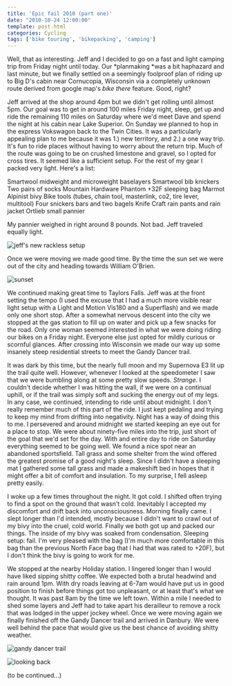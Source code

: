 ```yaml
---
title: 'Epic fail 2010 (part one)'
date: "2010-10-24 12:00:00"
template: post.html
categories: Cycling
tags: ['bike touring', 'bikepacking', 'camping']
---
```


Well, that as interesting. Jeff and I decided to go on a fast and light camping trip from Friday night until today. Our *planmaking *was a bit haphazard and last minute, but we finally settled on a seemingly foolproof plan of riding up to Big D's cabin near Cornucopia, Wisconsin via a completely unknown route derived from google map's *bike there* feature. Good, right?  
  
Jeff arrived at the shop around 4pm but we didn't get rolling until almost 5pm. Our goal was to get in around 100 miles Friday night, sleep, get up and ride the remaining 110 miles on Saturday where we'd meet Dave and spend the night at his cabin near Lake Superior. On Sunday we planned to hop in the express Vokswagon back to the Twin Cities. It was a particularly appealing plan to me because it was 1.) new territory, and 2.) a one way trip. It's fun to ride places without having to worry about the return trip. Much of the route was going to be on crushed limestone and gravel, so I opted for cross tires. It seemed like a sufficient setup. For the rest of my gear I packed very light. Here's a list:  
  
Smartwool midweight and microweight baselayers Smartwool bib knickers Two pairs of socks Mountain Hardware Phantom +32F sleeping bag Marmot Alpinist bivy Bike tools (tubes, chain tool, masterlink, co2, tire lever, multitool) Four snickers bars and two bagels Knife Craft rain pants and rain jacket Ortlieb small pannier  
  
My pannier weighed in right around 8 pounds. Not bad. Jeff traveled equally light.  
  
![jeff's new rackless setup](http://f.slowtheory.com/5111738345_e489675db4.jpg "jeff's new rackless setup")  
  
Once we were moving we made good time. By the time the sun set we were out of the city and heading towards William O'Brien.  
  
![sunset](http://f.slowtheory.com/5111739063_089449d33b.jpg "sunset")  
  
We continued making great time to Taylors Falls. Jeff was at the front setting the tempo (I used the excuse that I had a much more visible rear light setup with a Light and Motion Vis180 and a Superflash) and we made only one short stop. After a somewhat nervous descent into the city we stopped at the gas station to fill up on water and pick up a few snacks for the road. Only one woman seemed interested in what we were doing riding our bikes on a Friday night. Everyone else just opted for mildly curious or scornful glances. After crossing into Wisconsin we made our way up some insanely steep residential streets to meet the Gandy Dancer trail.  
  
It was dark by this time, but the nearly full moon and my Supernova E3 lit up the trail quite well. However, whenever I looked at the speedometer I saw that we were bumbling along at some pretty slow speeds. *Strange*. I couldn't decide whether I was hitting the wall, if we were on a continual uphill, or if the trail was simply soft and sucking the energy out of my legs. In any case, we continued, intending to ride until about midnight. I don't really remember much of this part of the ride. I just kept pedaling and trying to keep my mind from drifting into negativity. Night has a way of doing this to me. I persevered and around midnight we started keeping an eye out for a place to stop. We were about ninety-five miles into the trip, just short of the goal that we'd set for the day. With and entire day to ride on Saturday everything seemed to be going well. We found a nice spot near an abandoned sportsfield. Tall grass and some shelter from the wind offered the greatest promise of a good night's sleep. Since I didn't have a sleeping mat I gathered some tall grass and made a makeshift bed in hopes that it might offer a bit of comfort and insulation. To my surprise, I fell asleep pretty easily.  
  
I woke up a few times throughout the night. It got cold. I shifted often trying to find a spot on the ground that wasn't cold. Inevitably I accepted my discomfort and drift back into unconsciousness. Morning finally came. I slept longer than I'd intended, mostly because I didn't want to crawl out of my bivy into the cruel, cold world. Finally we both got up and packed our things. The inside of my bivy was soaked from condensation. Sleeping setup: fail. I'm very pleased with the bag (I'm much more comfortable in this bag than the previous North Face bag that I had that was rated to +20F), but I don't think the bivy is going to work for me.  
  
We stopped at the nearby Holiday station. I lingered longer than I would have liked sipping shitty coffee. We expected both a brutal headwind and rain around 1pm. With dry roads leaving at 6-7am would have put us in good position to finish before things got too unpleasant, or at least that's what we thought. It was past 8am by the time we left town. Within a mile I needed to shed some layers and Jeff had to take apart his derailleur to remove a rock that was lodged in the upper jockey wheel. Once we were moving again we finally finished off the Gandy Dancer trail and arrived in Danbury. We were well behind the pace that would give us the best chance of avoiding shitty weather.  
  
![gandy dancer trail](http://f.slowtheory.com/5112339824_07fe191758.jpg "gandy dancer trail")  
  
![looking back](http://f.slowtheory.com/5112340094_f7e5cbd86f.jpg "looking back")  
  
(to be continued...)